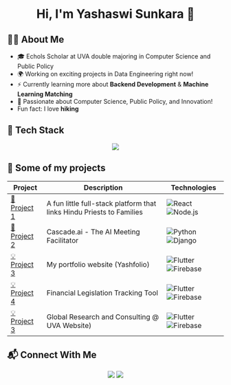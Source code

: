 <h1 align="center">Hi, I'm Yashaswi Sunkara 👋</h1>

## 🧑‍💻 About Me

- 🎓 Echols Scholar at UVA double majoring in Computer Science and Public Policy
- 🌍 Working on exciting projects in Data Engineering right now!
- ⚡ Currently learning more about **Backend Development** & **Machine Learning Matching**
- 🎯 Passionate about Computer Science, Public Policy, and Innovation!
-  Fun fact: I love **hiking**

## 🚀 Tech Stack
<p align="center">
  <img src="https://skillicons.dev/icons?i=js,html,css,react,python,git,github,cpp,java" />
</p>

## 🚀 Some of my projects

| Project | Description | Technologies |
|---------|------------|--------------|
| [📌 Project 1](https://github.com/your-repo-1) | A fun little full-stack platform that links Hindu Priests to Families  | ![React](https://img.shields.io/badge/React-20232A?style=for-the-badge&logo=react) ![Node.js](https://img.shields.io/badge/Node.js-43853D?style=for-the-badge&logo=node.js) |
| [🎨 Project 2](https://github.com/your-repo-2) | Cascade.ai - The AI Meeting Facilitator | ![Python](https://img.shields.io/badge/Python-3776AB?style=for-the-badge&logo=python) ![Django](https://img.shields.io/badge/Django-092E20?style=for-the-badge&logo=django) |
| [💡 Project 3](https://github.com/your-repo-3) | My portfolio website (Yashfolio) | ![Flutter](https://img.shields.io/badge/Flutter-02569B?style=for-the-badge&logo=flutter) ![Firebase](https://img.shields.io/badge/Firebase-FFCA28?style=for-the-badge&logo=firebase) |
| [💡 Project 4](https://github.com/your-repo-4) | Financial Legislation Tracking Tool | ![Flutter](https://img.shields.io/badge/Flutter-02569B?style=for-the-badge&logo=flutter) ![Firebase](https://img.shields.io/badge/Firebase-FFCA28?style=for-the-badge&logo=firebase) |
| [💡 Project 3](https://github.com/your-repo-3) | Global Research and Consulting @ UVA Website) | ![Flutter](https://img.shields.io/badge/Flutter-02569B?style=for-the-badge&logo=flutter) ![Firebase](https://img.shields.io/badge/Firebase-FFCA28?style=for-the-badge&logo=firebase) |


## 📬 Connect With Me
<p align="center">
  <a href="https://www.linkedin.com/in/ysunkara27/" target="_blank"><img src="https://img.shields.io/badge/-LinkedIn-%230077B5?style=for-the-badge&logo=linkedin&logoColor=white" /></a>
  <a href="mailto:bgn2bs@virginia.edu"><img src="https://img.shields.io/badge/-Email-%23D14836?style=for-the-badge&logo=gmail&logoColor=white" /></a>
</p>

